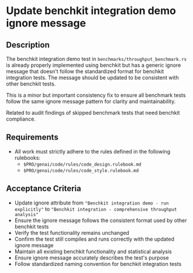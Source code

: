 # Update benchkit integration demo ignore message

## Description

The benchkit integration demo test in `benchmarks/throughput_benchmark.rs` is already properly implemented using benchkit but has a generic ignore message that doesn't follow the standardized format for benchkit integration tests. The message should be updated to be consistent with other benchkit tests.

This is a minor but important consistency fix to ensure all benchmark tests follow the same ignore message pattern for clarity and maintainability.

Related to audit findings of skipped benchmark tests that need benchkit compliance.

## Requirements

-   All work must strictly adhere to the rules defined in the following rulebooks:
    -   `$PRO/genai/code/rules/code_design.rulebook.md`
    -   `$PRO/genai/code/rules/code_style.rulebook.md`

## Acceptance Criteria

-   Update ignore attribute from `"Benchkit integration demo - run explicitly"` to `"Benchkit integration - comprehensive throughput analysis"`
-   Ensure the ignore message follows the consistent format used by other benchkit tests
-   Verify the test functionality remains unchanged
-   Confirm the test still compiles and runs correctly with the updated ignore message
-   Maintain all existing benchkit functionality and statistical analysis
-   Ensure ignore message accurately describes the test's purpose
-   Follow standardized naming convention for benchkit integration tests